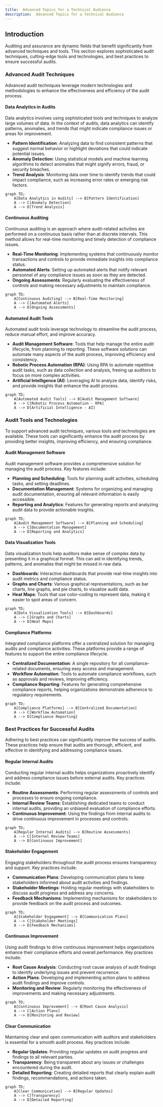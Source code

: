 ```yaml
---
title:  Advanced Topics for a Technical Audience
description:  Advanced Topics for a Technical Audience
---
```



## Introduction

Auditing and assurance are dynamic fields that benefit significantly from advanced techniques and tools. This section explores sophisticated audit techniques, cutting-edge tools and technologies, and best practices to ensure successful audits.

### Advanced Audit Techniques

Advanced audit techniques leverage modern technologies and methodologies to enhance the effectiveness and efficiency of the audit process.

#### Data Analytics in Audits

Data analytics involves using sophisticated tools and techniques to analyze large volumes of data. In the context of audits, data analytics can identify patterns, anomalies, and trends that might indicate compliance issues or areas for improvement.

- **Pattern Identification**: Analyzing data to find consistent patterns that suggest normal behavior or highlight deviations that could indicate potential issues.
- **Anomaly Detection**: Using statistical models and machine learning algorithms to detect anomalies that might signify errors, fraud, or security breaches.
- **Trend Analysis**: Monitoring data over time to identify trends that could impact compliance, such as increasing error rates or emerging risk factors.

```mermaid
graph TD;
    A[Data Analytics in Audits] --> B[Pattern Identification]
    A --> C[Anomaly Detection]
    A --> D[Trend Analysis]
```

#### Continuous Auditing

Continuous auditing is an approach where audit-related activities are performed on a continuous basis rather than at discrete intervals. This method allows for real-time monitoring and timely detection of compliance issues.

- **Real-Time Monitoring**: Implementing systems that continuously monitor transactions and controls to provide immediate insights into compliance status.
- **Automated Alerts**: Setting up automated alerts that notify relevant personnel of any compliance issues as soon as they are detected.
- **Ongoing Assessments**: Regularly evaluating the effectiveness of controls and making necessary adjustments to maintain compliance.

```mermaid
graph TD;
    A[Continuous Auditing] --> B[Real-Time Monitoring]
    A --> C[Automated Alerts]
    A --> D[Ongoing Assessments]
```

#### Automated Audit Tools

Automated audit tools leverage technology to streamline the audit process, reduce manual effort, and improve accuracy.

- **Audit Management Software**: Tools that help manage the entire audit lifecycle, from planning to reporting. These software solutions can automate many aspects of the audit process, improving efficiency and consistency.
- **Robotic Process Automation (RPA)**: Using RPA to automate repetitive audit tasks, such as data collection and analysis, freeing up auditors to focus on more complex activities.
- **Artificial Intelligence (AI)**: Leveraging AI to analyze data, identify risks, and provide insights that enhance the audit process.

```mermaid
graph TD;
    A[Automated Audit Tools] --> B[Audit Management Software]
    A --> C[Robotic Process Automation - RPA]
    A --> D[Artificial Intelligence - AI]
```

### Audit Tools and Technologies

To support advanced audit techniques, various tools and technologies are available. These tools can significantly enhance the audit process by providing better insights, improving efficiency, and ensuring compliance.

#### Audit Management Software

Audit management software provides a comprehensive solution for managing the audit process. Key features include:

- **Planning and Scheduling**: Tools for planning audit activities, scheduling tasks, and setting deadlines.
- **Documentation Management**: Systems for organizing and managing audit documentation, ensuring all relevant information is easily accessible.
- **Reporting and Analytics**: Features for generating reports and analyzing audit data to provide actionable insights.

```mermaid
graph TD;
    A[Audit Management Software] --> B[Planning and Scheduling]
    A --> C[Documentation Management]
    A --> D[Reporting and Analytics]
```

#### Data Visualization Tools

Data visualization tools help auditors make sense of complex data by presenting it in a graphical format. This can aid in identifying trends, patterns, and anomalies that might be missed in raw data.

- **Dashboards**: Interactive dashboards that provide real-time insights into audit metrics and compliance status.
- **Graphs and Charts**: Various graphical representations, such as bar charts, line graphs, and pie charts, to visualize audit data.
- **Heat Maps**: Tools that use color-coding to represent data, making it easier to spot areas of concern.

```mermaid
graph TD;
    A[Data Visualization Tools] --> B[Dashboards]
    A --> C[Graphs and Charts]
    A --> D[Heat Maps]
```

#### Compliance Platforms

Integrated compliance platforms offer a centralized solution for managing audits and compliance activities. These platforms provide a range of features to support the entire compliance lifecycle.

- **Centralized Documentation**: A single repository for all compliance-related documents, ensuring easy access and management.
- **Workflow Automation**: Tools to automate compliance workflows, such as approvals and reviews, improving efficiency.
- **Compliance Reporting**: Features for generating comprehensive compliance reports, helping organizations demonstrate adherence to regulatory requirements.

```mermaid
graph TD;
    A[Compliance Platforms] --> B[Centralized Documentation]
    A --> C[Workflow Automation]
    A --> D[Compliance Reporting]
```

### Best Practices for Successful Audits

Adhering to best practices can significantly improve the success of audits. These practices help ensure that audits are thorough, efficient, and effective in identifying and addressing compliance issues.

#### Regular Internal Audits

Conducting regular internal audits helps organizations proactively identify and address compliance issues before external audits. Key practices include:

- **Routine Assessments**: Performing regular assessments of controls and processes to ensure ongoing compliance.
- **Internal Review Teams**: Establishing dedicated teams to conduct internal audits, providing an unbiased evaluation of compliance efforts.
- **Continuous Improvement**: Using the findings from internal audits to drive continuous improvement in processes and controls.

```mermaid
graph TD;
    A[Regular Internal Audits] --> B[Routine Assessments]
    A --> C[Internal Review Teams]
    A --> D[Continuous Improvement]
```

#### Stakeholder Engagement

Engaging stakeholders throughout the audit process ensures transparency and support. Key practices include:

- **Communication Plans**: Developing communication plans to keep stakeholders informed about audit activities and findings.
- **Stakeholder Meetings**: Holding regular meetings with stakeholders to discuss audit progress and address any concerns.
- **Feedback Mechanisms**: Implementing mechanisms for stakeholders to provide feedback on the audit process and outcomes.

```mermaid
graph TD;
    A[Stakeholder Engagement] --> B[Communication Plans]
    A --> C[Stakeholder Meetings]
    A --> D[Feedback Mechanisms]
```

#### Continuous Improvement

Using audit findings to drive continuous improvement helps organizations enhance their compliance efforts and overall performance. Key practices include:

- **Root Cause Analysis**: Conducting root cause analysis of audit findings to identify underlying issues and prevent recurrence.
- **Action Plans**: Developing and implementing action plans to address audit findings and improve controls.
- **Monitoring and Review**: Regularly monitoring the effectiveness of improvements and making necessary adjustments.

```mermaid
graph TD;
    A[Continuous Improvement] --> B[Root Cause Analysis]
    A --> C[Action Plans]
    A --> D[Monitoring and Review]
```

#### Clear Communication

Maintaining clear and open communication with auditors and stakeholders is essential for a smooth audit process. Key practices include:

- **Regular Updates**: Providing regular updates on audit progress and findings to all relevant parties.
- **Transparency**: Being transparent about any issues or challenges encountered during the audit.
- **Detailed Reporting**: Creating detailed reports that clearly explain audit findings, recommendations, and actions taken.

```mermaid
graph TD;
    A[Clear Communication] --> B[Regular Updates]
    A --> C[Transparency]
    A --> D[Detailed Reporting]
```

